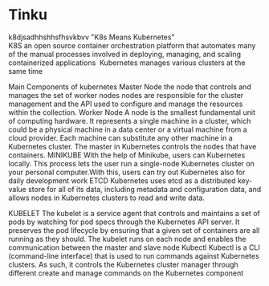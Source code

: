 # Tinku
k8djsadhhshhsfhsvkbvv
"K8s Means Kubernetes"  
K8S
an open source container orchestration platform that automates many of the manual processes involved in deploying, managing, and scaling containerized applications 
Kubernetes manages various clusters at the same time

Main Components of kubernetes
Master Node
the node that controls and manages the set of worker nodes 
nodes are responsible for the cluster management and the API used to configure and manage the resources within the collection.
Worker Node
A node is the smallest fundamental unit of computing hardware. It represents a single machine in a cluster, which could be a physical machine in a data center or a virtual machine from a cloud provider. Each machine can substitute any other machine in a Kubernetes cluster. The master in Kubernetes controls the nodes that have containers.
MINIKUBE
With the help of Minikube, users can Kubernetes locally. This process lets the user run a single-node Kubernetes cluster on your personal computer.With this, users can try out Kubernetes also for daily development work
ETCD
Kubernetes uses etcd as a distributed key-value store for all of its data, including metadata and configuration data, and allows nodes in Kubernetes clusters to read and write data.

KUBELET
The kubelet is a service agent that controls and maintains a set of pods by watching for pod specs through the Kubernetes API server. It preserves the pod lifecycle by ensuring that a given set of containers are all running as they should. The kubelet runs on each node and enables the communication between the master and slave node
Kubectl
Kubectl is a CLI (command-line interface) that is used to run commands against Kubernetes clusters. As such, it controls the Kubernetes cluster manager through different create and manage commands on the Kubernetes component
